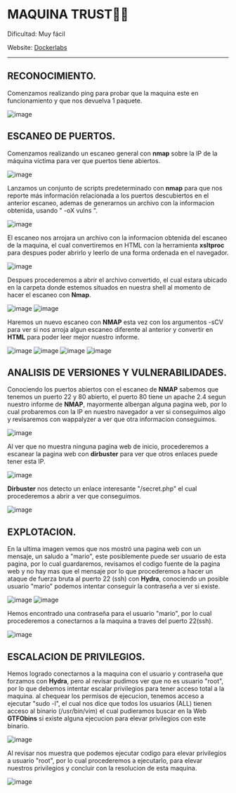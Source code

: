 # MAQUINA TRUST🕵🏻

Dificultad: Muy fácil

Website: [Dockerlabs](https://dockerlabs.es/)

----------------
## RECONOCIMIENTO.

Comenzamos realizando ping para probar que la maquina este en funcionamiento y que nos devuelva 1 paquete.

![image](https://github.com/user-attachments/assets/69ea66fb-5528-45f1-a896-c1cabf618c7a)

## ESCANEO DE PUERTOS.

Comenzamos realizando un escaneo general con **nmap** sobre la IP de la máquina víctima para ver que puertos tiene abiertos.

![image](https://github.com/user-attachments/assets/b55d013e-f75f-4774-8fd4-6ba9146c23aa)

Lanzamos un conjunto de scripts predeterminado con **nmap** para que nos reporte más información relacionada a los puertos descubiertos en el anterior escaneo, ademas de generarnos un archivo con la informacion obtenida, usando " -oX vulns ".

![image](https://github.com/user-attachments/assets/47b9921b-0b3a-4ac2-ac51-df4c9450b039)

El escaneo nos arrojara un archivo con la informacion obtenida del escaneo de la maquina, el cual convertiremos en HTML con la herramienta **xsltproc** para despues poder abrirlo y leerlo de una forma ordenada en el navegador.

![image](https://github.com/user-attachments/assets/d4d7dfb3-76e5-408f-877b-cad1cc07a22d)

Despues procederemos a abrir el archivo convertido, el cual estara ubicado en la carpeta donde estemos situados en nuestra shell al momento de hacer el escaneo con **Nmap**.

![image](https://github.com/user-attachments/assets/948201e1-2b58-453a-b58f-c70310af1ba2)
![image](https://github.com/user-attachments/assets/bfc17d14-b7bf-4ef1-a371-8f733f4aca76)

Haremos un nuevo escaneo con **NMAP** esta vez con los argumentos -sCV para ver si nos arroja algun escaneo diferente al anterior y convertir en **HTML** para poder leer mejor nuestro informe.

![image](https://github.com/user-attachments/assets/ceea823e-1971-47d1-abda-98b9b022ab49)
![image](https://github.com/user-attachments/assets/5f4d3f7e-3d0b-465b-bbbc-937c56e51f17)
![image](https://github.com/user-attachments/assets/a867ddfb-3366-40f1-846b-b9492caf5243)
![image](https://github.com/user-attachments/assets/83935730-5e5e-4362-afd8-b7399a64122e)

## ANALISIS DE VERSIONES Y VULNERABILIDADES.

Conociendo los puertos abiertos con el escaneo de **NMAP** sabemos que tenemos un puerto 22 y 80 abierto, el puerto 80 tiene un apache 2.4 segun nuestro informe de **NMAP**, mayormente albergan alguna pagina web, por lo cual probaremos con la IP en nuestro navegador a ver si conseguimos algo y revisaremos con wappalyzer a ver que otra informacion conseguimos.

![image](https://github.com/user-attachments/assets/a7e38398-e8b3-4e75-be69-49cf0d42e88d)

Al ver que no muestra ninguna pagina web de inicio, procederemos a escanear la pagina web con **dirbuster** para ver que otros enlaces puede tener esta IP.

![image](https://github.com/user-attachments/assets/f885d88a-6cef-493a-bc45-2c1e1be30986)

**Dirbuster** nos detecto un enlace interesante "/secret.php" el cual procederemos a abrir a ver que conseguimos.

![image](https://github.com/user-attachments/assets/0b24fdd1-70ce-4dec-98b4-b0b4e1dafacb)

## EXPLOTACION.

En la ultima imagen vemos que nos mostró una pagina web con un mensaje, un saludo a "mario", este posiblemente puede ser usuario de esta pagina, por lo cual guardaremos, revisamos el codigo fuente de la pagina web y no hay mas que el mensaje
por lo que procederemos a hacer un ataque de fuerza bruta al puerto 22 (ssh) con **Hydra**, conociendo un posible usuario "mario" podemos intentar conseguir la contraseña a ver si existe.

![image](https://github.com/user-attachments/assets/cca90abf-57ef-4571-b0bf-2516422e651e)
![image](https://github.com/user-attachments/assets/2887d894-b84a-47bc-a66c-9a3adecb564e)

Hemos encontrado una contraseña para el usuario "mario", por lo cual procederemos a conectarnos a la maquina a traves del puerto 22(ssh).

![image](https://github.com/user-attachments/assets/2765abe7-a4e1-42fd-9667-f6c6547934a0)

## ESCALACION DE PRIVILEGIOS.

Hemos logrado conectarnos a la maquina con el usuario y contraseña que forzamos con **Hydra**, pero al revisar pudimos ver que no es usuario "root", por lo que debemos intentar escalar privilegios para tener acceso total a la maquina.
al chequear los permisos de ejecucion, tenemos acceso a ejecutar "sudo -l", el cual nos dice que todos los usuarios (ALL) tienen acceso al binario (/usr/bin/vim) el cual pudieramos buscar en la Web **GTFObins** si existe alguna ejecucion para elevar privilegios con este binario.

![image](https://github.com/user-attachments/assets/cf6f29a8-b3ae-4559-9a6b-58df2f58599a)

Al revisar nos muestra que podemos ejecutar codigo para elevar privilegios a usuario "root", por lo cual procederemos a ejecutarlo, para elevar nuestros privilegios y concluir con la resolucion de esta maquina.

![image](https://github.com/user-attachments/assets/50112050-d81c-4c0b-9e10-31ecd44df319)












    


